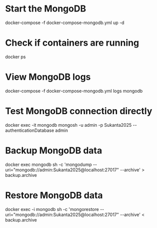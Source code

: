 # Start the MongoDB
docker-compose -f docker-compose-mongodb.yml up -d

# Check if containers are running
docker ps

# View MongoDB logs
docker-compose -f docker-compose-mongodb.yml logs mongodb

# Test MongoDB connection directly
docker exec -it mongodb mongosh -u admin -p Sukanta2025 --authenticationDatabase admin

# Backup MongoDB data
docker exec mongodb sh -c 'mongodump --uri="mongodb://admin:Sukanta2025@localhost:27017" --archive' > backup.archive

# Restore MongoDB data
docker exec -i mongodb sh -c 'mongorestore --uri="mongodb://admin:Sukanta2025@localhost:27017" --archive' < backup.archive
